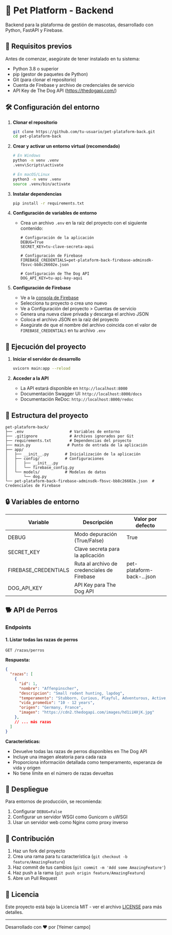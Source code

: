 # 🐾 Pet Platform - Backend

Backend para la plataforma de gestión de mascotas, desarrollado con Python, FastAPI y Firebase.

## 🚀 Requisitos previos

Antes de comenzar, asegúrate de tener instalado en tu sistema:

- Python 3.8 o superior
- pip (gestor de paquetes de Python)
- Git (para clonar el repositorio)
- Cuenta de Firebase y archivo de credenciales de servicio
- API Key de The Dog API (https://thedogapi.com/)

## 🛠️ Configuración del entorno

1. **Clonar el repositorio**
   ```bash
   git clone https://github.com/tu-usuario/pet-plataform-back.git
   cd pet-plataform-back
   ```

2. **Crear y activar un entorno virtual (recomendado)**
   ```bash
   # En Windows
   python -m venv .venv
   .venv\Scripts\activate
   
   # En macOS/Linux
   python3 -m venv .venv
   source .venv/bin/activate
   ```

3. **Instalar dependencias**
   ```bash
   pip install -r requirements.txt
   ```

4. **Configuración de variables de entorno**

   - Crea un archivo `.env` en la raíz del proyecto con el siguiente contenido:
     ```
     # Configuración de la aplicación
     DEBUG=True
     SECRET_KEY=tu-clave-secreta-aqui
     
     # Configuración de Firebase
     FIREBASE_CREDENTIALS=pet-plataform-back-firebase-adminsdk-fbsvc-bb8c26602e.json
     
     # Configuración de The Dog API
     DOG_API_KEY=tu-api-key-aqui
     ```

5. **Configuración de Firebase**
   - Ve a la [consola de Firebase](https://console.firebase.google.com/)
   - Selecciona tu proyecto o crea uno nuevo
   - Ve a Configuración del proyecto > Cuentas de servicio
   - Genera una nueva clave privada y descarga el archivo JSON
   - Coloca el archivo JSON en la raíz del proyecto
   - Asegúrate de que el nombre del archivo coincida con el valor de `FIREBASE_CREDENTIALS` en tu archivo `.env`

## 🚦 Ejecución del proyecto

1. **Iniciar el servidor de desarrollo**
   ```bash
   uvicorn main:app --reload
   ```

2. **Acceder a la API**
   - La API estará disponible en `http://localhost:8000`
   - Documentación Swagger UI: `http://localhost:8000/docs`
   - Documentación ReDoc: `http://localhost:8000/redoc`

## 📁 Estructura del proyecto

```
pet-plataform-back/
├── .env                    # Variables de entorno
├── .gitignore              # Archivos ignorados por Git
├── requirements.txt        # Dependencias del proyecto
├── main.py                # Punto de entrada de la aplicación
├── app/
│   ├── __init__.py       # Inicialización de la aplicación
│   ├── config/           # Configuraciones
│   │   ├── __init__.py
│   │   └── firebase_config.py
│   └── models/           # Modelos de datos
│       └── dog.py
└── pet-plataform-back-firebase-adminsdk-fbsvc-bb8c26602e.json  # Credenciales de Firebase
```

## 🔒 Variables de entorno

| Variable             | Descripción                                  | Valor por defecto                |
|----------------------|----------------------------------------------|----------------------------------|
| DEBUG                | Modo depuración (True/False)                 | True                             |
| SECRET_KEY           | Clave secreta para la aplicación             |                                  |
| FIREBASE_CREDENTIALS | Ruta al archivo de credenciales de Firebase | pet-plataform-back-...json       |
| DOG_API_KEY          | API Key para The Dog API                     |                                  |





## 🐕 API de Perros

### Endpoints

#### 1. Listar todas las razas de perros
```http
GET /razas/perros
```

**Respuesta:**
```json
{
  "razas": [
    {
      "id": 1,
      "nombre": "Affenpinscher",
      "descripcion": "Small rodent hunting, lapdog",
      "temperamento": "Stubborn, Curious, Playful, Adventurous, Active, Fun-loving",
      "vida_promedio": "10 - 12 years",
      "origen": "Germany, France",
      "imagen": "https://cdn2.thedogapi.com/images/hd1iiHXjK.jpg"
    },
    // ... más razas
  ]
}
```

**Características:**
- Devuelve todas las razas de perros disponibles en The Dog API
- Incluye una imagen aleatoria para cada raza
- Proporciona información detallada como temperamento, esperanza de vida y origen
- No tiene límite en el número de razas devueltas

## 🔄 Despliegue

Para entornos de producción, se recomienda:

1. Configurar `DEBUG=False`
2. Configurar un servidor WSGI como Gunicorn o uWSGI
3. Usar un servidor web como Nginx como proxy inverso

## 🤝 Contribución

1. Haz un fork del proyecto
2. Crea una rama para tu característica (`git checkout -b feature/AmazingFeature`)
3. Haz commit de tus cambios (`git commit -m 'Add some AmazingFeature'`)
4. Haz push a la rama (`git push origin feature/AmazingFeature`)
5. Abre un Pull Request

## 📄 Licencia

Este proyecto está bajo la Licencia MIT - ver el archivo [LICENSE](LICENSE) para más detalles.

---

Desarrollado con ❤️ por [Yeimer campo]
